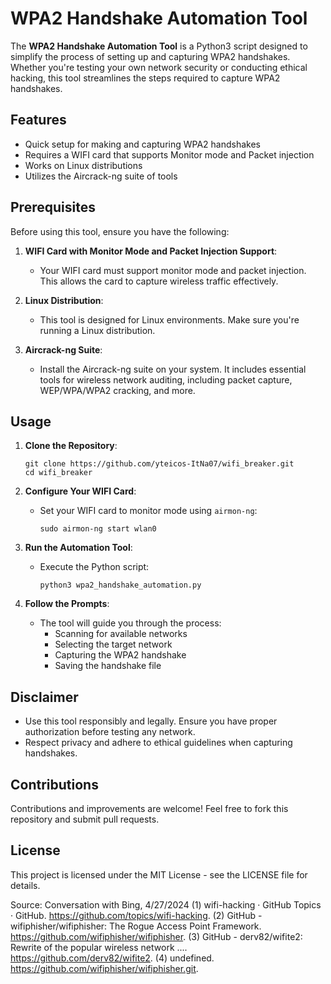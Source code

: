 [1]: https://github.com/topics/wifi-hacking ""
[2]: https://github.com/wifiphisher/wifiphisher ""
[3]: https://github.com/derv82/wifite2 ""
[4]: https://github.com/wifiphisher/wifiphisher.git ""

# WPA2 Handshake Automation Tool

The **WPA2 Handshake Automation Tool** is a Python3 script designed to simplify the process of setting up and capturing WPA2 handshakes. Whether you're testing your own network security or conducting ethical hacking, this tool streamlines the steps required to capture WPA2 handshakes.

## Features

- Quick setup for making and capturing WPA2 handshakes
- Requires a WIFI card that supports Monitor mode and Packet injection
- Works on Linux distributions
- Utilizes the Aircrack-ng suite of tools

## Prerequisites

Before using this tool, ensure you have the following:

1. **WIFI Card with Monitor Mode and Packet Injection Support**:
   - Your WIFI card must support monitor mode and packet injection. This allows the card to capture wireless traffic effectively.

2. **Linux Distribution**:
   - This tool is designed for Linux environments. Make sure you're running a Linux distribution.

3. **Aircrack-ng Suite**:
   - Install the Aircrack-ng suite on your system. It includes essential tools for wireless network auditing, including packet capture, WEP/WPA/WPA2 cracking, and more.

## Usage

1. **Clone the Repository**:
   ```
   git clone https://github.com/yteicos-ItNa07/wifi_breaker.git
   cd wifi_breaker
   ```

2. **Configure Your WIFI Card**:
   - Set your WIFI card to monitor mode using `airmon-ng`:
     ```
     sudo airmon-ng start wlan0
     ```

3. **Run the Automation Tool**:
   - Execute the Python script:
     ```
     python3 wpa2_handshake_automation.py
     ```

4. **Follow the Prompts**:
   - The tool will guide you through the process:
     - Scanning for available networks
     - Selecting the target network
     - Capturing the WPA2 handshake
     - Saving the handshake file

## Disclaimer

- Use this tool responsibly and legally. Ensure you have proper authorization before testing any network.
- Respect privacy and adhere to ethical guidelines when capturing handshakes.

## Contributions

Contributions and improvements are welcome! Feel free to fork this repository and submit pull requests.

## License

This project is licensed under the MIT License - see the LICENSE file for details.

Source: Conversation with Bing, 4/27/2024
(1) wifi-hacking · GitHub Topics · GitHub. https://github.com/topics/wifi-hacking.
(2) GitHub - wifiphisher/wifiphisher: The Rogue Access Point Framework. https://github.com/wifiphisher/wifiphisher.
(3) GitHub - derv82/wifite2: Rewrite of the popular wireless network .... https://github.com/derv82/wifite2.
(4) undefined. https://github.com/wifiphisher/wifiphisher.git.
